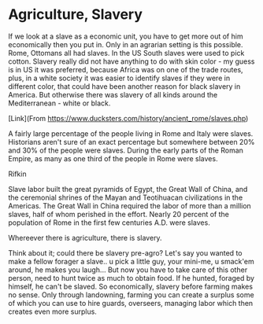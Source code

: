 # Agriculture, Slavery

If we look at a slave as a economic unit, you have to get more out of
him economically then you put in. Only in an agrarian setting is this
possible. Rome, Ottomans all had slaves. In the US South slaves were
used to pick cotton. Slavery really did not have anything to do with
skin color - my guess is in US it was preferred, because Africa was on
one of the trade routes, plus, in a white society it was easier to
identify slaves if they were in different color, that could have been
another reason for black slavery in America. But otherwise there was
slavery of all kinds around the Mediterranean - white or black.

[Link](From https://www.ducksters.com/history/ancient_rome/slaves.php)

A fairly large percentage of the people living in Rome and Italy were
slaves. Historians aren't sure of an exact percentage but somewhere
between 20% and 30% of the people were slaves. During the early parts
of the Roman Empire, as many as one third of the people in Rome were
slaves.

Rifkin

Slave labor built the great pyramids of Egypt, the Great Wall of
China, and the ceremonial shrines of the Mayan and Teotihuacan
civilizations in the Americas. The Great Wall in China required the
labor of more than a million slaves, half of whom perished in the
effort. Nearly 20 percent of the population of Rome in the first few
centuries A.D. were slaves.

Whereever there is agriculture, there is slavery.

Think about it; could there be slavery pre-agro? Let's say you wanted
to make a fellow forager a slave.. u pick a little guy, your mini-me,
u smack'em around, he makes you laugh... But now you have to take care
of this other person, need to hunt twice as much to obtain food. If he
hunted, foraged by himself, he can't be slaved. So economically,
slavery before farming makes no sense. Only through landowning,
farming you can create a surplus some of which you can use to hire
guards, overseers, managing labor which then creates even more
surplus.

